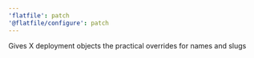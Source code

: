```yaml
---
'flatfile': patch
'@flatfile/configure': patch
---
```


Gives X deployment objects the practical overrides for names and slugs
